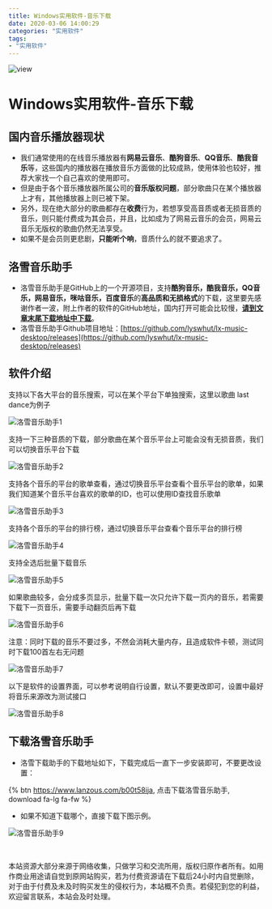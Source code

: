 ```yaml
---
title: Windows实用软件-音乐下载
date: 2020-03-06 14:00:29
categories: "实用软件"
tags:
- "实用软件"
---
```


![view](http://pic.baotienan.top/blog_picgo/luoxue-view.jpg)

<!--more-->
# Windows实用软件-音乐下载

##  国内音乐播放器现状

- 我们通常使用的在线音乐播放器有**网易云音乐**、**酷狗音乐**、**QQ音乐**、**酷我音乐**等，这些国内的播放器在播放音乐方面做的比较成熟，使用体验也较好，推荐大家找一个自己喜欢的使用即可。
- 但是由于各个音乐播放器所属公司的**音乐版权问题**，部分歌曲只在某个播放器上才有，其他播放器上则已被下架。
- 另外，现在绝大部分的歌曲都存在**收费**行为，若想享受高音质或者无损音质的音乐，则只能付费成为其会员，并且，比如成为了网易云音乐的会员，网易云音乐无版权的歌曲仍然无法享受。
- 如果不是会员则更悲剧，**只能听个响**，音质什么的就不要追求了。

## 洛雪音乐助手

- 洛雪音乐助手是GitHub上的一个开源项目，支持**酷狗音乐，酷我音乐，QQ音乐，网易音乐，咪咕音乐，百度音乐**的**高品质和无损格式**的下载，这里要先感谢作者一波，附上作者的软件的GitHub地址，国内打开可能会比较慢，**[请到文章末尾下载地址中下载](#下载洛雪音乐助手)**。
- 洛雪音乐助手Github项目地址：[https://github.com/lyswhut/lx-music-desktop/releases](https://github.com/lyswhut/lx-music-desktop/releases)

## 软件介绍

<div class="note info"><p>支持以下各大平台的音乐搜索，可以在某个平台下单独搜索，这里以歌曲 last dance为例子</p></div>

![洛雪音乐助手1](http://pic.baotienan.top/blog_picgo/洛雪音乐助手1.jpg)

<div class="note info"><p>支持一下三种音质的下载，部分歌曲在某个音乐平台上可能会没有无损音质，我们可以切换音乐平台下载</p></div>

![洛雪音乐助手2](http://pic.baotienan.top/blog_picgo/洛雪音乐助手2.jpg)

<div class="note info"><p>支持各个音乐的平台的歌单查看，通过切换音乐平台查看个音乐平台的歌单，如果我们知道某个音乐平台喜欢的歌单的ID，也可以使用ID查找音乐歌单</p></div>

![洛雪音乐助手3](http://pic.baotienan.top/blog_picgo/洛雪音乐助手3.jpg)

<div class="note info"><p>支持各个音乐的平台的排行榜，通过切换音乐平台查看个音乐平台的排行榜</p></div>

![洛雪音乐助手4](http://pic.baotienan.top/blog_picgo/洛雪音乐助手4.jpg)

<div class="note info"><p>支持全选后批量下载音乐</p></div>

![洛雪音乐助手5](http://pic.baotienan.top/blog_picgo/洛雪音乐助手5.jpg)



<div class="note info"><p>如果歌曲较多，会分成多页显示，批量下载一次只允许下载一页内的音乐，若需要下载下一页音乐，需要手动翻页后再下载</p></div>

![洛雪音乐助手6](http://pic.baotienan.top/blog_picgo/洛雪音乐助手6.jpg)

<div class="note info"><p>注意：同时下载的音乐不要过多，不然会消耗大量内存，且造成软件卡顿，测试同时下载100首左右无问题</p></div>

![洛雪音乐助手7](http://pic.baotienan.top/blog_picgo/洛雪音乐助手7.jpg)

<div class="note info"><p>以下是软件的设置界面，可以参考说明自行设置，默认不要更改即可，设置中最好将音乐来源改为测试接口</p></div>

![洛雪音乐助手8](http://pic.baotienan.top/blog_picgo/洛雪音乐助手8.jpg)

## 下载洛雪音乐助手

- 洛雪下载助手的下载地址如下，下载完成后一直下一步安装即可，不要更改设置：

{% btn https://www.lanzous.com/b00t58ija, 点击下载洛雪音乐助手, download fa-lg fa-fw %} 


- 如果不知道下载哪个，直接下载下图示例。

![洛雪音乐助手9](http://pic.baotienan.top/blog_picgo/洛雪音乐助手9.jpg)

<br/>

<div class="note warning"><p>本站资源大部分来源于网络收集，只做学习和交流所用，版权归原作者所有。如用作商业用途请自觉到原网站购买，若为付费资源请在下载后24小时内自觉删除，对于由于付费及未及时购买发生的侵权行为，本站概不负责。若侵犯到您的利益，欢迎留言联系，本站会及时处理。</p></div>
